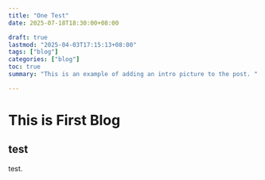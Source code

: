 ```yaml
--- 
title: "One Test"
date: 2025-07-18T18:30:00+08:00

draft: true
lastmod: "2025-04-03T17:15:13+08:00"
tags: ["blog"]
categories: ["blog"]
toc: true 
summary: "This is an example of adding an intro picture to the post. " 

---
```


# This is First Blog

## test

test.